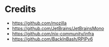 # Credits

- <https://github.com/mozilla>
- <https://github.com/JetBrains/JetBrainsMono>
- <https://github.com/nix-community/infra>
- <https://github.com/BackInBash/RPIPv6>
